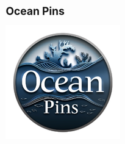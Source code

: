 # Ocean Pins    

<img src="./static/images/readme.images/oceanPinsLogo.png" alt="Ocean Pins Logo" width="300" height="300">

